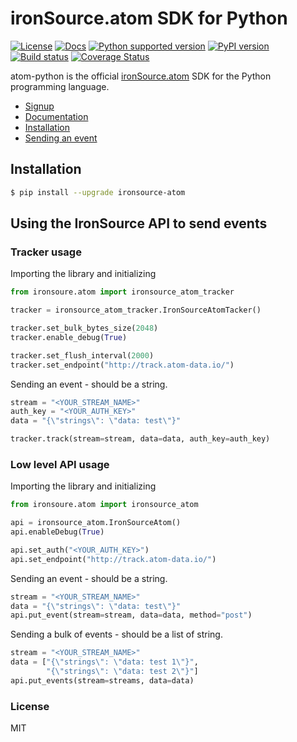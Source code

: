 # ironSource.atom SDK for Python
 [![License][license-image]][license-url]
 [![Docs][docs-image]][docs-url]
 [![Python supported version][python-support]][python-url]
 [![PyPI version][package-image]][package-url]
 [![Build status][travis-image]][travis-url]
 [![Coverage Status][coverage-image]][coverage-url]

atom-python is the official [ironSource.atom](http://www.ironsrc.com/data-flow-management) SDK for the Python programming language.

- [Signup](https://atom.ironsrc.com/#/signup)
- [Documentation](https://ironsource.github.io/atom-python/)
- [Installation](#Installation)
- [Sending an event](#Using-the-API-layer-to-send-events)

## Installation
```bash
$ pip install --upgrade ironsource-atom
```

## Using the IronSource API to send events 
### Tracker usage
Importing the library and initializing
```python
from ironsoure.atom import ironsource_atom_tracker

tracker = ironsource_atom_tracker.IronSourceAtomTacker()

tracker.set_bulk_bytes_size(2048)
tracker.enable_debug(True)

tracker.set_flush_interval(2000)
tracker.set_endpoint("http://track.atom-data.io/")
```
Sending an event - should be a string.
```python 
stream = "<YOUR_STREAM_NAME>"
auth_key = "<YOUR_AUTH_KEY>"
data = "{\"strings\": \"data: test\"}"

tracker.track(stream=stream, data=data, auth_key=auth_key)
```
### Low level API usage
Importing the library and initializing
```python
from ironsoure.atom import ironsource_atom

api = ironsource_atom.IronSourceAtom()
api.enableDebug(True)

api.set_auth("<YOUR_AUTH_KEY>")
api.set_endpoint("http://track.atom-data.io/")
```
Sending an event - should be a string.
```python
stream = "<YOUR_STREAM_NAME>"
data = "{\"strings\": \"data: test\"}"
api.put_event(stream=stream, data=data, method="post")
```

Sending a bulk of events - should be a list of string.
```python
stream = "<YOUR_STREAM_NAME>"
data = ["{\"strings\": \"data: test 1\"}",
        "{\"strings\": \"data: test 2\"}"]
api.put_events(stream=streams, data=data)
```
### License
MIT

[license-image]: https://img.shields.io/badge/license-MIT-blue.svg
[license-url]: https://github.com/ironSource/atom-python/blob/master/LICENSE
[travis-image]: https://img.shields.io/travis/ironSource/atom-python.svg
[travis-url]: https://travis-ci.org/ironSource/atom-python
[package-image]: https://badge.fury.io/py/ironSourceAtom.svg
[package-url]: https://badge.fury.io/py/ironSourceAtom
[python-support]:  https://img.shields.io/badge/python-2.7%2C%203.3%2C%203.4%2C%203.5-blue.svg
[python-url]: https://www.python.org/
[coverage-image]: https://coveralls.io/repos/github/ironSource/atom-python/badge.svg?branch=master
[coverage-url]: https://coveralls.io/github/ironSource/atom-python?branch=master
[docs-image]: https://img.shields.io/badge/docs-latest-blue.svg
[docs-url]: https://ironsource.github.io/atom-python/